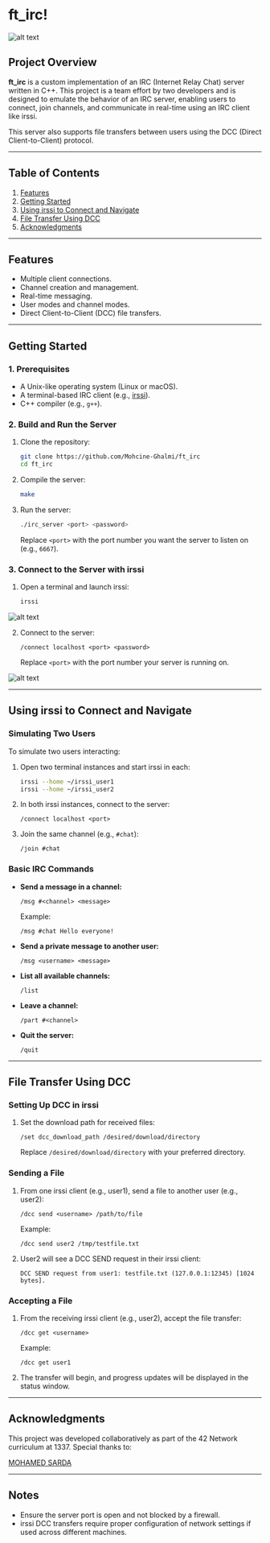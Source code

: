 # ft_irc!

![alt text](images/image3.png)

## Project Overview
**ft_irc** is a custom implementation of an IRC (Internet Relay Chat) server written in C++. This project is a team effort by two developers and is designed to emulate the behavior of an IRC server, enabling users to connect, join channels, and communicate in real-time using an IRC client like irssi.

This server also supports file transfers between users using the DCC (Direct Client-to-Client) protocol.

---

## Table of Contents
1. [Features](#features)
2. [Getting Started](#getting-started)
3. [Using irssi to Connect and Navigate](#using-irssi-to-connect-and-navigate)
4. [File Transfer Using DCC](#file-transfer-using-dcc)
5. [Acknowledgments](#acknowledgments)

---

## Features
- Multiple client connections.
- Channel creation and management.
- Real-time messaging.
- User modes and channel modes.
- Direct Client-to-Client (DCC) file transfers.

---

## Getting Started

### 1. Prerequisites
- A Unix-like operating system (Linux or macOS).
- A terminal-based IRC client (e.g., [irssi](https://irssi.org/)).
- C++ compiler (e.g., `g++`).

### 2. Build and Run the Server
1. Clone the repository:
   ```bash
   git clone https://github.com/Mohcine-Ghalmi/ft_irc
   cd ft_irc
   ```

2. Compile the server:
   ```bash
   make
   ```

3. Run the server:
   ```bash
   ./irc_server <port> <password>
   ```
   Replace `<port>` with the port number you want the server to listen on (e.g., `6667`).


### 3. Connect to the Server with irssi
1. Open a terminal and launch irssi:
   ```bash
   irssi
   ```
![alt text](images/image.png)

2. Connect to the server:
   ```
   /connect localhost <port> <password> 
   ```
   Replace `<port>` with the port number your server is running on.

![alt text](images/image1.png)

---

## Using irssi to Connect and Navigate

### Simulating Two Users
To simulate two users interacting:
1. Open two terminal instances and start irssi in each:
   ```bash
   irssi --home ~/irssi_user1
   irssi --home ~/irssi_user2
   ```

2. In both irssi instances, connect to the server:
   ```
   /connect localhost <port>
   ```

3. Join the same channel (e.g., `#chat`):
   ```
   /join #chat
   ```

### Basic IRC Commands
- **Send a message in a channel:**
  ```
  /msg #<channel> <message>
  ```
  Example:
  ```
  /msg #chat Hello everyone!
  ```

- **Send a private message to another user:**
  ```
  /msg <username> <message>
  ```

- **List all available channels:**
  ```
  /list
  ```

- **Leave a channel:**
  ```
  /part #<channel>
  ```

- **Quit the server:**
  ```
  /quit
  ```

---

## File Transfer Using DCC

### Setting Up DCC in irssi
1. Set the download path for received files:
   ```
   /set dcc_download_path /desired/download/directory
   ```
   Replace `/desired/download/directory` with your preferred directory.

### Sending a File
1. From one irssi client (e.g., user1), send a file to another user (e.g., user2):
   ```
   /dcc send <username> /path/to/file
   ```
   Example:
   ```
   /dcc send user2 /tmp/testfile.txt
   ```

2. User2 will see a DCC SEND request in their irssi client:
   ```
   DCC SEND request from user1: testfile.txt (127.0.0.1:12345) [1024 bytes].
   ```

### Accepting a File
1. From the receiving irssi client (e.g., user2), accept the file transfer:
   ```
   /dcc get <username>
   ```
   Example:
   ```
   /dcc get user1
   ```

2. The transfer will begin, and progress updates will be displayed in the status window.

---

## Acknowledgments
This project was developed collaboratively as part of the 42 Network curriculum at 1337. Special thanks to:

[MOHAMED SARDA](https://github.com/Mohamedsarda)

---

## Notes
- Ensure the server port is open and not blocked by a firewall.
- irssi DCC transfers require proper configuration of network settings if used across different machines.

